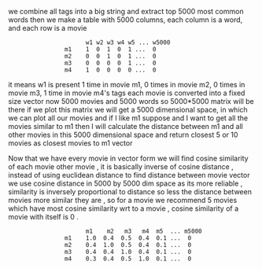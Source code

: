 we combine all tags into a big string and extract top 5000 most common words
then we make a table with 5000 columns, each column is a word, and each row is a movie
                          
                          w1 w2 w3 w4 w5 ... w5000
                    m1    1  0  1  0  1 ...  0
                    m2    0  0  1  0  1 ...  0
                    m3    0  0  0  0  1 ...  0
                    m4    1  0  0  0  0 ...  0
                
it means w1 is present 1 time in movie m1, 0 times in movie m2, 0 times in movie m3, 1 time in movie m4's tags
each movie is converted into a fixed size vector now 5000 movies and 5000 words so 5000*5000 matrix will be there
if we plot this matrix we will get a 5000 dimensional space, in which we can plot all our movies
and if I like m1 suppose and I want to get all the movies similar to m1 then I will calculate the distance between m1 and all other movies in this 5000 dimensional space and return closest 5 or 10 movies as closest movies to m1 vector

Now that we have every movie in vector form we will find cosine similarity of each movie other movie , it is basically inverse of cosine distance , instead of using euclidean distance
to find distance between movie vector we use cosine distance in 5000 by 5000 dim space as its more reliable , similarity is inversely proportional to distance so less the 
distance between movies more similar they are ,  so for a movie we recommend 5 movies which have most cosine similarity wrt to a movie , cosine similarity of a movie with 
itself is 0 .   

          
                          m1    m2   m3   m4  m5  ... m5000
                    m1    1.0  0.4  0.5  0.4  0.1 ...  0
                    m2    0.4  1.0  0.5  0.4  0.1 ...  0
                    m3    0.4  0.4  1.0  0.4  0.1 ...  0
                    m4    0.3  0.4  0.5  1.0  0.1 ...  0